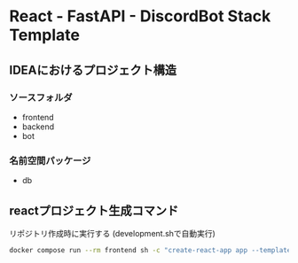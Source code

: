 # React - FastAPI - DiscordBot Stack Template

## IDEAにおけるプロジェクト構造

### ソースフォルダ

* frontend
* backend
* bot

### 名前空間パッケージ

* db

## reactプロジェクト生成コマンド

リポジトリ作成時に実行する (development.shで自動実行)

 ```sh
docker compose run --rm frontend sh -c "create-react-app app --template typescript"
 ```
